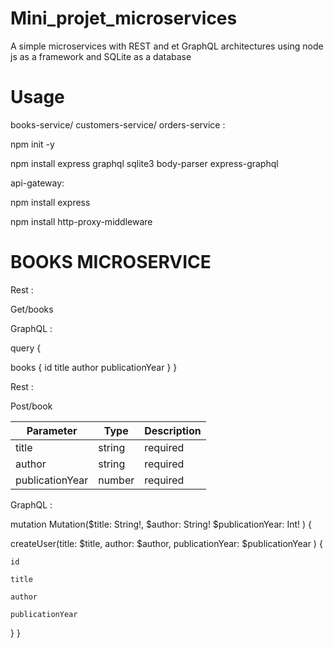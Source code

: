 # Mini_projet_microservices
A simple microservices with REST and et GraphQL architectures using node js as a framework and SQLite as a database
# Usage
books-service/ customers-service/ orders-service :

npm init -y

npm install express graphql sqlite3 body-parser express-graphql

api-gateway:

npm install express

npm install http-proxy-middleware

# BOOKS MICROSERVICE 

Rest :

Get/books


GraphQL :

query {

   books {
    id
    title
    author
    publicationYear
  }
}

Rest : 

Post/book

| Parameter | Type | Description |
| -------------- | -------------- | -------------- |
| title | string | required |
| author | string | required |
| publicationYear | number | required |




GraphQL : 

mutation Mutation($title: String!, $author: String! $publicationYear: Int! ) {

  createUser(title: $title, author: $author, publicationYear: $publicationYear ) {
    
    id
    
    title
    
    author
    
    publicationYear
  }
}






